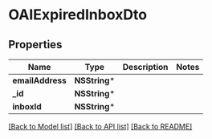 # OAIExpiredInboxDto

## Properties
Name | Type | Description | Notes
------------ | ------------- | ------------- | -------------
**emailAddress** | **NSString*** |  | 
**_id** | **NSString*** |  | 
**inboxId** | **NSString*** |  | 

[[Back to Model list]](../README#documentation-for-models) [[Back to API list]](../README#documentation-for-api-endpoints) [[Back to README]](../README)


